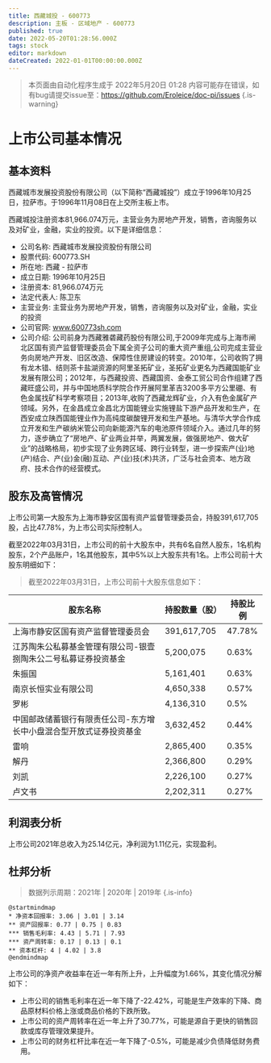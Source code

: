```yaml
---
title: 西藏城投 - 600773
description: 主板 - 区域地产 - 600773
published: true
date: 2022-05-20T01:28:56.000Z
tags: stock
editor: markdown
dateCreated: 2022-01-01T00:00:00.000Z
---
```


> 本页面由自动化程序生成于 2022年5月20日 01:28
> 内容可能存在错误，如有bug请提交issue至：https://github.com/Eroleice/doc-pi/issues
{.is-warning}

# 上市公司基本情况

## 基本资料

西藏城市发展投资股份有限公司（以下简称“西藏城投”）成立于1996年10月25日，拉萨市。于1996年11月08日在上交所主板上市。

西藏城投注册资本81,966.074万元，主营业务为房地产开发，销售，咨询服务以及对矿业，金融，实业的投资。以下是详细信息：

- 公司名称: 西藏城市发展投资股份有限公司
- 股票代码: 600773.SH
- 所在地: 西藏 - 拉萨市
- 成立日期: 1996年10月25日
- 注册资本: 81,966.074万元
- 法定代表人: 陈卫东
- 主营业务: 主营业务为房地产开发，销售，咨询服务以及对矿业，金融，实业的投资
- 公司官网: www.600773sh.com
- 公司介绍: 公司前身为西藏雅砻藏药股份有限公司,于2009年完成与上海市闸北区国有资产监督管理委员会下属全资子公司的重大资产重组,公司完成主营业务向房地产开发、旧区改造、保障性住房建设的转变。2010年，公司收购了拥有龙木错、结则茶卡盐湖资源的阿里圣拓矿业，圣拓矿业更名为西藏国能矿业发展有限公司；2012年，与西藏投资、西藏国资、金泰工贸公司合作组建了西藏旺盛公司，并与中国地质科学院合作开展阿里革吉3200多平方公里硼、有色金属找矿科学考察项目；2013年,收购了西藏龙辉矿业，介入有色金属矿产领域。另外，在金昌成立金昌北方国能锂业实施锂盐下游产品开发和生产，在西安成立陕西国能锂业作为高纯度碳酸锂开发和生产基地。与清华大学合作成立开发和生产碳纳米管公司向新能源汽车的电池原件领域介入。通过几年的努力，逐步确立了“房地产、矿业两业并举，两翼发展，做强房地产、做大矿业”的战略格局，初步实现了业务跨区域、跨行业转型，进一步探索产(业)地(产)结合、产(业)金(融)互动、产(业)技(术)共济，广泛与社会资本、地方政府、技术合作的经营模式。


## 股东及高管情况

上市公司第一大股东为上海市静安区国有资产监督管理委员会，持股391,617,705股，占比47.78%，为上市公司实际控制人。

截至2022年03月31日，上市公司的前十大股东中，共有6名自然人股东，1名机构股东，2个产品账户，1名其他股东，其中5%以上大股东共有1名。上市公司前十大股东明细如下：

> 截至2022年03月31日，上市公司前十大股东信息如下：

| 股东名称 | 持股数量（股） | 持股比例 |
| --- | --- | --- |
| 上海市静安区国有资产监督管理委员会 | 391,617,705 | 47.78% |
| 江苏陶朱公私募基金管理有限公司-银壹捌陶朱公二号私募证券投资基金 | 5,200,075 | 0.63% |
| 朱振国 | 5,161,401 | 0.63% |
| 南京长恒实业有限公司 | 4,650,338 | 0.57% |
| 罗彬 | 4,136,310 | 0.5% |
| 中国邮政储蓄银行有限责任公司-东方增长中小盘混合型开放式证券投资基金 | 3,632,452 | 0.44% |
| 雷响 | 2,865,400 | 0.35% |
| 解丹 | 2,366,800 | 0.29% |
| 刘凯 | 2,226,100 | 0.27% |
| 卢文书 | 2,202,311 | 0.27% |




## 利润表分析

上市公司2021年总收入为25.14亿元，净利润为1.11亿元，实现盈利。

## 杜邦分析

> 数据列示周期：2021年 | 2020年 | 2019年
{.is-info}

```plantuml
@startmindmap
* 净资本回报率: 3.06 | 3.01 | 3.14
** 资产回报率: 0.77 | 0.75 | 0.83
*** 销售毛利率: 4.43 | 5.71 | 7.93
*** 资产周转率: 0.17 | 0.13 | 0.1
** 资本杠杆: 4 | 4.02 | 3.8
@endmindmap
```

上市公司的净资产收益率在近一年有所上升，上升幅度为1.66%，其变化情况分解如下：
- 上市公司的销售毛利率在近一年下降了-22.42%，可能是生产效率的下降、商品原材料价格上涨或商品价格的下跌所致。
- 上市公司的资产周转率在近一年上升了30.77%，可能是源自于更快的销售回款或库存管理效果提升。
- 上市公司的财务杠杆比率在近一年下降了-0.5%，可能是减少负债降低财务费用。

